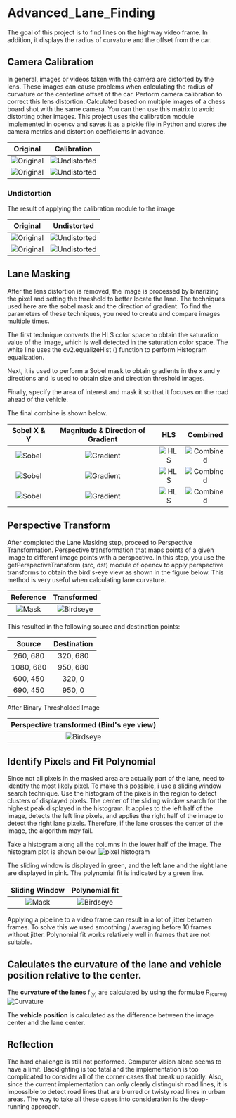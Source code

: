 # Advanced_Lane_Finding

The goal of this project is to find lines on the highway video frame. In addition, it displays the radius of curvature and the offset from the car.

## Camera Calibration

In general, images or videos taken with the camera are distorted by the lens. These images can cause problems when calculating the radius of curvature or the centerline offset of the car. Perform camera calibration to correct this lens distortion. Calculated based on multiple images of a chess board shot with the same camera. You can then use this matrix to avoid distorting other images.
This project uses the calibration module implemented in opencv and saves it as a pickle file in Python and stores the camera metrics and distortion coefficients in advance.

Original                      |  Calibration
:----------------------------:|:------------------------------:
![Original](camera_cal/calibration1.jpg)| ![Undistorted](checkboard_img/undis_15.png)
![Original](camera_cal/calibration6.jpg)| ![Undistorted](checkboard_img/undis_2.png)

### Undistortion

The result of applying the calibration module to the image

Original                      |  Undistorted
:----------------------------:|:------------------------------:
![Original](calib_out/out_1.png)| ![Undistorted](calib_out/out_un1.png)
![Original](calib_out/out_6.png)| ![Undistorted](calib_out/out_un6.png)

## Lane Masking

After the lens distortion is removed, the image is processed by binarizing the pixel and setting the threshold to better locate the lane. The techniques used here are the sobel mask and the direction of gradient. To find the parameters of these techniques, you need to create and compare images multiple times.

The first technique converts the HLS color space to obtain the saturation value of the image, which is well detected in the saturation color space. The white line uses the cv2.equalizeHist () function to perform Histogram equalization.

Next, it is used to perform a Sobel mask to obtain gradients in the x and y directions and is used to obtain size and direction threshold images.

Finally, specify the area of interest and mask it so that it focuses on the road ahead of the vehicle.

The final combine is shown below.

Sobel X & Y                   |  Magnitude & Direction of Gradient  | HLS    | Combined
:----------------------------:|:-----------------------------------:|:------:|:----------:
![Sobel](process_img/sobel_1.png)| ![Gradient](process_img/magn_2.png) | ![HLS](process_img/hls_3.png) | ![Combined](process_img/final_4.png)
![Sobel](process_img/sobel_11.png)| ![Gradient](process_img/magn_12.png) | ![HLS](process_img/hls_13.png) | ![Combined](process_img/final_14.png)
![Sobel](process_img/sobel_31.png)| ![Gradient](process_img/magn_32.png) | ![HLS](process_img/hls_33.png) | ![Combined](process_img/final_34.png)

## Perspective Transform

After completed the Lane Masking step, proceed to Perspective Transformation. Perspective transformation that maps points of a given image to different image points with a perspective. In this step, you use the getPerspectiveTransform (src, dst) module of opencv to apply perspective transforms to obtain the bird's-eye view as shown in the figure below. This method is very useful when calculating lane curvature.

Reference                     |  Transformed
:----------------------------:|:-----------------------------------------------------------:
![Mask](perspective/undist.png)| ![Birdseye](perspective/perspective.png)

This resulted in the following source and destination points:

| Source        | Destination   | 
|:-------------:|:-------------:| 
| 260, 680      | 320, 680      | 
| 1080, 680     | 950, 680      |
| 600, 450      | 320, 0        |
| 690, 450      | 950, 0        |

After Binary Thresholded Image

|Perspective transformed (Bird's eye view)
:----------------------------:|
![Birdseye](perspective/perspective_1.png)|

## Identify Pixels and Fit Polynomial

Since not all pixels in the masked area are actually part of the lane, need to identify the most likely pixel. To make this possible, i use a sliding window search technique. Use the histogram of the pixels in the region to detect clusters of displayed pixels. The center of the sliding window search for the highest peak displayed in the histogram. It applies to the left half of the image, detects the left line pixels, and applies the right half of the image to detect the right lane pixels. Therefore, if the lane crosses the center of the image, the algorithm may fail.

Take a histogram along all the columns in the lower half of the image. The histogram plot is shown below.
![pixel histogram](perspective/histogram.png?raw=true "pixel histogram")

The sliding window is displayed in green, and the left lane and the right lane are displayed in pink. The polynomial fit is indicated by a green line.

Sliding Window                     |Polynomial fit
:----------------------------:|:-----------------------------------------------------------:
![Mask](perspective/window.png)| ![Birdseye](perspective/slides_pers.png)

Applying a pipeline to a video frame can result in a lot of jitter between frames. To solve this we used smoothing / averaging before 10 frames without jitter. Polynomial fit works relatively well in frames that are not suitable.

## Calculates the curvature of the lane and vehicle position relative to the center.
The **curvature of the lanes** f<sub>(y)</sub> are calculated by using the formulae R<sub>(curve)</sub>
![Curvature](perspective/rcurve.png?raw=true "Curvature")

The **vehicle position** is calculated as the difference between the image center and the lane center.

## Reflection
The hard challenge is still not performed. Computer vision alone seems to have a limit. Backlighting is too fatal and the implementation is too complicated to consider all of the corner cases that break up rapidly. Also, since the current implementation can only clearly distinguish road lines, it is impossible to detect road lines that are blurred or twisty road lines in urban areas. The way to take all these cases into consideration is the deep-running approach.


